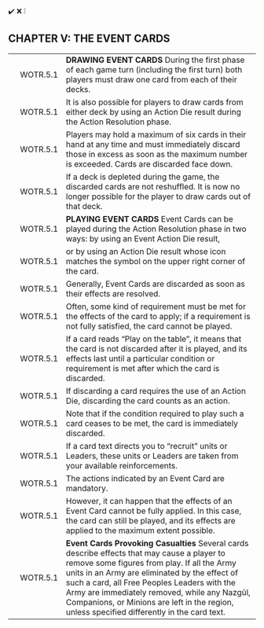 
✔️
❌
❕

## CHAPTER V: THE EVENT CARDS
|  |  |  |
|---|---|---|
|  | WOTR.5.1 | **DRAWING EVENT CARDS** During the first phase of each game turn (including the first turn) both players must draw one card from each of their decks. |
|  | WOTR.5.1 | It is also possible for players to draw cards from either deck by using an Action Die result during the Action Resolution phase. |
|  | WOTR.5.1 | Players may hold a maximum of six cards in their hand at any time and must immediately discard those in excess as soon as the maximum number is exceeded. Cards are discarded face down. |
|  | WOTR.5.1 | If a deck is depleted during the game, the discarded cards are not reshuffled. It is now no longer possible for the player to draw cards out of that deck. |
|  | WOTR.5.1 | **PLAYING EVENT CARDS** Event Cards can be played during the Action Resolution phase in two ways: by using an Event Action Die result, |
|  | WOTR.5.1 | or by using an Action Die result whose icon matches the symbol on the upper right corner of the card. |
|  | WOTR.5.1 | Generally, Event Cards are discarded as soon as their effects are resolved. |
|  | WOTR.5.1 | Often, some kind of requirement must be met for the effects of the card to apply; if a requirement is not fully satisfied, the card cannot be played. |
|  | WOTR.5.1 | If a card reads “Play on the table”, it means that the card is not discarded after it is played, and its effects last until a particular condition or requirement is met after which the card is discarded. |
|  | WOTR.5.1 | If discarding a card requires the use of an Action Die, discarding the card counts as an action. |
|  | WOTR.5.1 | Note that if the condition required to play such a card ceases to be met, the card is immediately discarded. |
|  | WOTR.5.1 | If a card text directs you to “recruit” units or Leaders, these units or Leaders are taken from your available reinforcements. |
|  | WOTR.5.1 | The actions indicated by an Event Card are mandatory. |
|  | WOTR.5.1 | However, it can happen that the effects of an Event Card cannot be fully applied. In this case, the card can still be played, and its effects are applied to the maximum extent possible. |
|  | WOTR.5.1 | **Event Cards Provoking Casualties** Several cards describe effects that may cause a player to remove some figures from play. If all the Army units in an Army are eliminated by the effect of such a card, all Free Peoples Leaders with the Army are immediately removed, while any Nazgûl, Companions, or Minions are left in the region, unless specified differently in the card text. |



